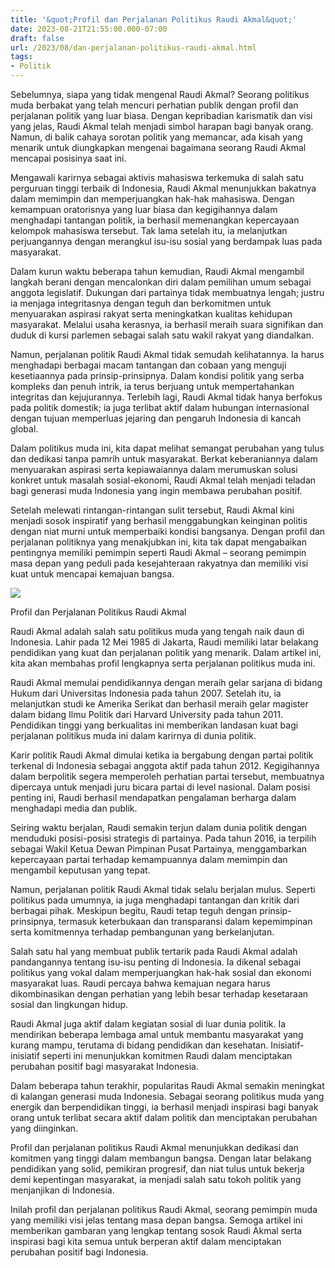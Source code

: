 ```yaml
---
title: '&quot;Profil dan Perjalanan Politikus Raudi Akmal&quot;'
date: 2023-08-21T21:55:00.000-07:00
draft: false
url: /2023/08/dan-perjalanan-politikus-raudi-akmal.html
tags: 
- Politik
---
```


  

Sebelumnya, siapa yang tidak mengenal Raudi Akmal? Seorang politikus muda berbakat yang telah mencuri perhatian publik dengan profil dan perjalanan politik yang luar biasa. Dengan kepribadian karismatik dan visi yang jelas, Raudi Akmal telah menjadi simbol harapan bagi banyak orang. Namun, di balik cahaya sorotan politik yang memancar, ada kisah yang menarik untuk diungkapkan mengenai bagaimana seorang Raudi Akmal mencapai posisinya saat ini.

  

Mengawali karirnya sebagai aktivis mahasiswa terkemuka di salah satu perguruan tinggi terbaik di Indonesia, Raudi Akmal menunjukkan bakatnya dalam memimpin dan memperjuangkan hak-hak mahasiswa. Dengan kemampuan oratorisnya yang luar biasa dan kegigihannya dalam menghadapi tantangan politik, ia berhasil memenangkan kepercayaan kelompok mahasiswa tersebut. Tak lama setelah itu, ia melanjutkan perjuangannya dengan merangkul isu-isu sosial yang berdampak luas pada masyarakat.

  

Dalam kurun waktu beberapa tahun kemudian, Raudi Akmal mengambil langkah berani dengan mencalonkan diri dalam pemilihan umum sebagai anggota legislatif. Dukungan dari partainya tidak membuatnya lengah; justru ia menjaga integritasnya dengan teguh dan berkomitmen untuk menyuarakan aspirasi rakyat serta meningkatkan kualitas kehidupan masyarakat. Melalui usaha kerasnya, ia berhasil meraih suara signifikan dan duduk di kursi parlemen sebagai salah satu wakil rakyat yang diandalkan.

  

Namun, perjalanan politik Raudi Akmal tidak semudah kelihatannya. Ia harus menghadapi berbagai macam tantangan dan cobaan yang menguji kesetiaannya pada prinsip-prinsipnya. Dalam kondisi politik yang serba kompleks dan penuh intrik, ia terus berjuang untuk mempertahankan integritas dan kejujurannya. Terlebih lagi, Raudi Akmal tidak hanya berfokus pada politik domestik; ia juga terlibat aktif dalam hubungan internasional dengan tujuan memperluas jejaring dan pengaruh Indonesia di kancah global.

  

Dalam politikus muda ini, kita dapat melihat semangat perubahan yang tulus dan dedikasi tanpa pamrih untuk masyarakat. Berkat keberaniannya dalam menyuarakan aspirasi serta kepiawaiannya dalam merumuskan solusi konkret untuk masalah sosial-ekonomi, Raudi Akmal telah menjadi teladan bagi generasi muda Indonesia yang ingin membawa perubahan positif.

  

Setelah melewati rintangan-rintangan sulit tersebut, Raudi Akmal kini menjadi sosok inspiratif yang berhasil menggabungkan keinginan politis dengan niat murni untuk memperbaiki kondisi bangsanya. Dengan profil dan perjalanan politiknya yang menakjubkan ini, kita tak dapat mengabaikan pentingnya memiliki pemimpin seperti Raudi Akmal – seorang pemimpin masa depan yang peduli pada kesejahteraan rakyatnya dan memiliki visi kuat untuk mencapai kemajuan bangsa.

  

![](https://img.harianjogja.com/posts/2021/02/14/1063630/whatsapp-image-2021-02-14-at-07.24.26.jpg)

  

Profil dan Perjalanan Politikus Raudi Akmal

  

Raudi Akmal adalah salah satu politikus muda yang tengah naik daun di Indonesia. Lahir pada 12 Mei 1985 di Jakarta, Raudi memiliki latar belakang pendidikan yang kuat dan perjalanan politik yang menarik. Dalam artikel ini, kita akan membahas profil lengkapnya serta perjalanan politikus muda ini.

  

Raudi Akmal memulai pendidikannya dengan meraih gelar sarjana di bidang Hukum dari Universitas Indonesia pada tahun 2007. Setelah itu, ia melanjutkan studi ke Amerika Serikat dan berhasil meraih gelar magister dalam bidang Ilmu Politik dari Harvard University pada tahun 2011. Pendidikan tinggi yang berkualitas ini memberikan landasan kuat bagi perjalanan politikus muda ini dalam karirnya di dunia politik.

  

Karir politik Raudi Akmal dimulai ketika ia bergabung dengan partai politik terkenal di Indonesia sebagai anggota aktif pada tahun 2012. Kegigihannya dalam berpolitik segera memperoleh perhatian partai tersebut, membuatnya dipercaya untuk menjadi juru bicara partai di level nasional. Dalam posisi penting ini, Raudi berhasil mendapatkan pengalaman berharga dalam menghadapi media dan publik.

  

Seiring waktu berjalan, Raudi semakin terjun dalam dunia politik dengan menduduki posisi-posisi strategis di partainya. Pada tahun 2016, ia terpilih sebagai Wakil Ketua Dewan Pimpinan Pusat Partainya, menggambarkan kepercayaan partai terhadap kemampuannya dalam memimpin dan mengambil keputusan yang tepat.

  

Namun, perjalanan politik Raudi Akmal tidak selalu berjalan mulus. Seperti politikus pada umumnya, ia juga menghadapi tantangan dan kritik dari berbagai pihak. Meskipun begitu, Raudi tetap teguh dengan prinsip-prinsipnya, termasuk keterbukaan dan transparansi dalam kepemimpinan serta komitmennya terhadap pembangunan yang berkelanjutan.

  

Salah satu hal yang membuat publik tertarik pada Raudi Akmal adalah pandangannya tentang isu-isu penting di Indonesia. Ia dikenal sebagai politikus yang vokal dalam memperjuangkan hak-hak sosial dan ekonomi masyarakat luas. Raudi percaya bahwa kemajuan negara harus dikombinasikan dengan perhatian yang lebih besar terhadap kesetaraan sosial dan lingkungan hidup.

  

Raudi Akmal juga aktif dalam kegiatan sosial di luar dunia politik. Ia mendirikan beberapa lembaga amal untuk membantu masyarakat yang kurang mampu, terutama di bidang pendidikan dan kesehatan. Inisiatif-inisiatif seperti ini menunjukkan komitmen Raudi dalam menciptakan perubahan positif bagi masyarakat Indonesia.

  

Dalam beberapa tahun terakhir, popularitas Raudi Akmal semakin meningkat di kalangan generasi muda Indonesia. Sebagai seorang politikus muda yang energik dan berpendidikan tinggi, ia berhasil menjadi inspirasi bagi banyak orang untuk terlibat secara aktif dalam politik dan menciptakan perubahan yang diinginkan.

  

Profil dan perjalanan politikus Raudi Akmal menunjukkan dedikasi dan komitmen yang tinggi dalam membangun bangsa. Dengan latar belakang pendidikan yang solid, pemikiran progresif, dan niat tulus untuk bekerja demi kepentingan masyarakat, ia menjadi salah satu tokoh politik yang menjanjikan di Indonesia.

  

Inilah profil dan perjalanan politikus Raudi Akmal, seorang pemimpin muda yang memiliki visi jelas tentang masa depan bangsa. Semoga artikel ini memberikan gambaran yang lengkap tentang sosok Raudi Akmal serta inspirasi bagi kita semua untuk berperan aktif dalam menciptakan perubahan positif bagi Indonesia.